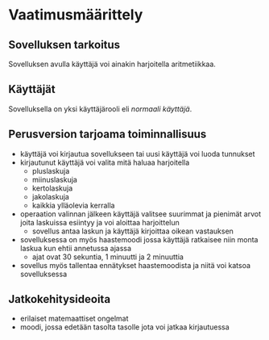 # Vaatimusmäärittely

## Sovelluksen tarkoitus

Sovelluksen avulla käyttäjä voi ainakin harjoitella aritmetiikkaa.

## Käyttäjät

Sovelluksella on yksi käyttäjärooli eli _normaali käyttäjä_.

## Perusversion tarjoama toiminnallisuus

- käyttäjä voi kirjautua sovellukseen tai uusi käyttäjä voi luoda tunnukset
- kirjautunut käyttäjä voi valita mitä haluaa harjoitella
    - pluslaskuja
    - miinuslaskuja
    - kertolaskuja
    - jakolaskuja
    - kaikkia ylläolevia kerralla
- operaation valinnan jälkeen käyttäjä valitsee suurimmat ja pienimät arvot joita laskuissa esiintyy ja voi aloittaa harjoittelun
    - sovellus antaa laskun ja käyttäjä kirjoittaa oikean vastauksen
- sovelluksessa on myös haastemoodi jossa käyttäjä ratkaisee niin monta laskua kun ehtii annetussa ajassa
    - ajat ovat 30 sekuntia, 1 minuutti ja 2 minuuttia
- sovellus myös tallentaa ennätykset haastemoodista ja niitä voi katsoa sovelluksessa

## Jatkokehitysideoita

- erilaiset matemaattiset ongelmat
- moodi, jossa edetään tasolta tasolle jota voi jatkaa kirjautuessa
